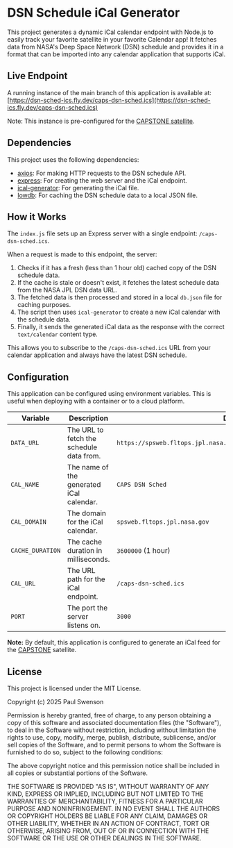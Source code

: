 # DSN Schedule iCal Generator

This project generates a dynamic iCal calendar endpoint with Node.js to easily track your favorite satellite in your favorite Calendar app! It fetches data from NASA's Deep Space Network (DSN) schedule and provides it in a format that can be imported into any calendar application that supports iCal.

## Live Endpoint

A running instance of the main branch of this application is available at:
[https://dsn-sched-ics.fly.dev/caps-dsn-sched.ics](https://dsn-sched-ics.fly.dev/caps-dsn-sched.ics)

Note: This instance is pre-configured for the [CAPSTONE satellite](https://en.wikipedia.org/wiki/CAPSTONE).

## Dependencies

This project uses the following dependencies:

*   [axios](https://www.npmjs.com/package/axios): For making HTTP requests to the DSN schedule API.
*   [express](https://www.npmjs.com/package/express): For creating the web server and the iCal endpoint.
*   [ical-generator](https://www.npmjs.com/package/ical-generator): For generating the iCal file.
*   [lowdb](https://www.npmjs.com/package/lowdb): For caching the DSN schedule data to a local JSON file.

## How it Works

The `index.js` file sets up an Express server with a single endpoint: `/caps-dsn-sched.ics`.

When a request is made to this endpoint, the server:

1.  Checks if it has a fresh (less than 1 hour old) cached copy of the DSN schedule data.
2.  If the cache is stale or doesn't exist, it fetches the latest schedule data from the NASA JPL DSN data URL.
3.  The fetched data is then processed and stored in a local `db.json` file for caching purposes.
4.  The script then uses `ical-generator` to create a new iCal calendar with the schedule data.
5.  Finally, it sends the generated iCal data as the response with the correct `text/calendar` content type.

This allows you to subscribe to the `/caps-dsn-sched.ics` URL from your calendar application and always have the latest DSN schedule.

## Configuration

This application can be configured using environment variables. This is useful when deploying with a container or to a cloud platform.

| Variable         | Description                                                                 | Default                                                              |
| ---------------- | --------------------------------------------------------------------------- | -------------------------------------------------------------------- |
| `DATA_URL`       | The URL to fetch the schedule data from.                                    | `https://spsweb.fltops.jpl.nasa.gov/rest/ops/info/activity/caps/json`  |
| `CAL_NAME`       | The name of the generated iCal calendar.                                    | `CAPS DSN Sched`                                                     |
| `CAL_DOMAIN`     | The domain for the iCal calendar.                                           | `spsweb.fltops.jpl.nasa.gov`                                         |
| `CACHE_DURATION` | The cache duration in milliseconds.                                         | `3600000` (1 hour)                                                   |
| `CAL_URL`        | The URL path for the iCal endpoint.                                         | `/caps-dsn-sched.ics`                                                |
| `PORT`           | The port the server listens on.                                             | `3000`                                                               |

**Note:** By default, this application is configured to generate an iCal feed for the [CAPSTONE](https://en.wikipedia.org/wiki/CAPSTONE) satellite.

## License

This project is licensed under the MIT License.

Copyright (c) 2025 Paul Swenson

Permission is hereby granted, free of charge, to any person obtaining a copy
of this software and associated documentation files (the "Software"), to deal
in the Software without restriction, including without limitation the rights
to use, copy, modify, merge, publish, distribute, sublicense, and/or sell
copies of the Software, and to permit persons to whom the Software is
furnished to do so, subject to the following conditions:

The above copyright notice and this permission notice shall be included in all
copies or substantial portions of the Software.

THE SOFTWARE IS PROVIDED "AS IS", WITHOUT WARRANTY OF ANY KIND, EXPRESS OR
IMPLIED, INCLUDING BUT NOT LIMITED TO THE WARRANTIES OF MERCHANTABILITY,
FITNESS FOR A PARTICULAR PURPOSE AND NONINFRINGEMENT. IN NO EVENT SHALL THE
AUTHORS OR COPYRIGHT HOLDERS BE LIABLE FOR ANY CLAIM, DAMAGES OR OTHER
LIABILITY, WHETHER IN AN ACTION OF CONTRACT, TORT OR OTHERWISE, ARISING FROM,
OUT OF OR IN CONNECTION WITH THE SOFTWARE OR THE USE OR OTHER DEALINGS IN THE
SOFTWARE.
